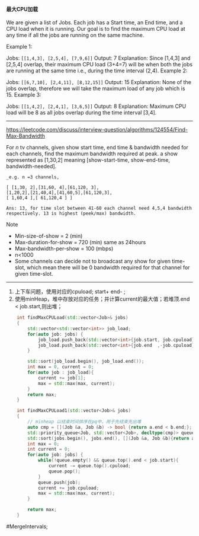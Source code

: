 #### 最大CPU加载
We are given a list of Jobs. Each job has a Start time, an End time, and a CPU load when it is running. Our goal is to find the maximum CPU load at any time if all the jobs are running on the same machine.

Example 1:

Jobs: `[[1,4,3], [2,5,4], [7,9,6]]`
Output: 7
Explanation: Since [1,4,3] and [2,5,4] overlap, their maximum CPU load (3+4=7) will be when both the
jobs are running at the same time i.e., during the time interval (2,4).
Example 2:

Jobs: `[[6,7,10], [2,4,11], [8,12,15]]`
Output: 15
Explanation: None of the jobs overlap, therefore we will take the maximum load of any job which is 15.
Example 3:

Jobs: `[[1,4,2], [2,4,1], [3,6,5]]`
Output: 8
Explanation: Maximum CPU load will be 8 as all jobs overlap during the time interval [3,4].

---
https://leetcode.com/discuss/interview-question/algorithms/124554/Find-Max-Bandwidth


For _n_ tv channels, given show start time, end time & bandwidth needed for each channels, find the maximum bandwidth required at peak. a show represented as [1,30,2] meaning [show-start-time, show-end-time, bandwidth-needed].
```
_e.g. n =3 channels,

[ [1,30, 2],[31,60, 4],[61,120, 3],
[1,20,2],[21,40,4],[41,60,5],[61,120,3],
[ 1,60,4 ],[ 61,120,4 ] ]

Ans: 13, for time slot between 41-60 each channel need 4,5,4 bandwidth respectively. 13 is highest (peek/max) bandwidth.
```
Note

-   Min-size-of-show = 2 (min)
-   Max-duration-for-show = 720 (min) same as 24hours
-   Max-bandwidth-per-show = 100 (mbps)
-   n<1000
-   Some channels can decide not to broadcast any show for given time-slot, which mean there will be 0 bandwidth required for that channel for given time-slot.
---- ----
1. 上下车问题，使用对应的cpuload; start+ end- ;
2. 使用minHeap，堆中存放对应的任务；并计算current的最大值；若堆顶.end < job.start,则出堆；
```cpp
    int findMaxCPULoad(std::vector<Job>& jobs)
    {
        std::vector<std::vector<int>> job_load;
        for(auto job: jobs) {
            job_load.push_back(std::vector<int>{job.start, job.cpuload});
            job_load.push_back(std::vector<int>{job.end  ,-job.cpuload});
        }

        std::sort(job_load.begin(), job_load.end());
        int max = 0, current = 0;
        for(auto job : job_load){
            current += job[1];
            max = std::max(max, current);
        }
        return max;
	}
 ```


```cpp
    int findMaxCPULoad1(std::vector<Job>& jobs)
    {
        // minheap 以结束时间排序在pq中，用于先结束先出堆
        auto cmp = [](Job &a, Job &b) -> bool {return a.end < b.end;};
        std::priority_queue<Job, std::vector<Job>, decltype(cmp)> queue(cmp);
        std::sort(jobs.begin(), jobs.end(), [](Job &a, Job &b){return a.start < b.start;});
        int max = 0;
        int current = 0;
        for(auto job: jobs) {
            while(!queue.empty() && queue.top().end < job.start){
                current -= queue.top().cpuload;
                queue.pop();
            }
            queue.push(job);
            current += job.cpuload;
            max = std::max(max, current);
        }

        return max;
    }
```
#MergeIntervals;
